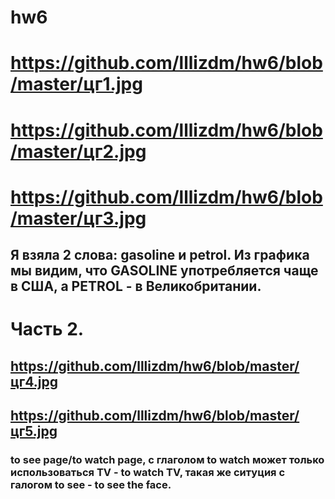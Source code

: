 # hw6
# https://github.com/lllizdm/hw6/blob/master/цг1.jpg
# https://github.com/lllizdm/hw6/blob/master/цг2.jpg
# https://github.com/lllizdm/hw6/blob/master/цг3.jpg
## Я взяла 2 слова: gasoline и petrol. Из графика мы видим, что GASOLINE употребляется чаще в США, а PETROL - в Великобритании.
# Часть 2. 
## https://github.com/lllizdm/hw6/blob/master/цг4.jpg
## https://github.com/lllizdm/hw6/blob/master/цг5.jpg
### to see page/to watch page, с глаголом to watch может только использоваться TV - to watch TV, такая же ситуция с галогом to see - to see the face.
